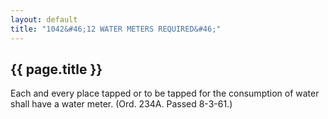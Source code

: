 ```yaml
---
layout: default 
title: "1042&#46;12 WATER METERS REQUIRED&#46;"
---
```


{{ page.title }}
----------------

Each and every place tapped or to be tapped for the consumption of water
shall have a water meter. (Ord. 234A. Passed 8-3-61.)
